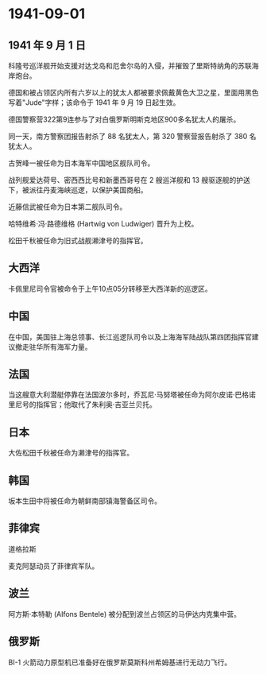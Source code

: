 # 1941-09-01

## 1941 年 9 月 1 日

科隆号巡洋舰开始支援对达戈岛和厄舍尔岛的入侵，并摧毁了里斯特纳角的苏联海岸炮台。

德国和被占领区内所有六岁以上的犹太人都被要求佩戴黄色大卫之星，里面用黑色写着"Jude"字样；该命令于
1941 年 9 月 19 日起生效。

德国警察营322第9连参与了对白俄罗斯明斯克地区900多名犹太人的屠杀。

同一天，南方警察团报告射杀了 88 名犹太人，第 320 警察营报告射杀了 380
名犹太人。

古贺峰一被任命为日本海军中国地区舰队司令。

战列舰爱达荷号、密西西比号和新墨西哥号在 2 艘巡洋舰和 13
艘驱逐舰的护送下，被派往丹麦海峡巡逻，以保护美国商船。

近藤信武被任命为日本第二舰队司令。

哈特维希·冯·路德维格 (Hartwig von Ludwiger) 晋升为上校。

松田千秋被任命为旧式战舰濑津号的指挥官。

## 大西洋

卡佩里尼司令官被命令于上午10点05分转移至大西洋新的巡逻区。

## 中国

在中国，美国驻上海总领事、长江巡逻队司令以及上海海军陆战队第四团指挥官建议撤走驻华所有海军力量。

## 法国

当这艘意大利潜艇停靠在法国波尔多时，乔瓦尼·马努塔被任命为阿尔皮诺·巴格诺里尼号的指挥官；他取代了朱利奥·吉亚兰贝托。

## 日本

大佐松田千秋被任命为濑津号的指挥官。

## 韩国

坂本生田中将被任命为朝鲜南部镇海警备区司令。

## 菲律宾

道格拉斯

麦克阿瑟动员了菲律宾军队。

## 波兰

阿方斯·本特勒 (Alfons Bentele) 被分配到波兰占领区的马伊达内克集中营。

## 俄罗斯

BI-1 火箭动力原型机已准备好在俄罗斯莫斯科州希姆基进行无动力飞行。

